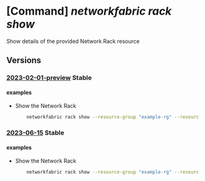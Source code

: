 # [Command] _networkfabric rack show_

Show details of the provided Network Rack resource

## Versions

### [2023-02-01-preview](/Resources/mgmt-plane/L3N1YnNjcmlwdGlvbnMve30vcmVzb3VyY2Vncm91cHMve30vcHJvdmlkZXJzL21pY3Jvc29mdC5tYW5hZ2VkbmV0d29ya2ZhYnJpYy9uZXR3b3JrcmFja3Mve30=/2023-02-01-preview.xml) **Stable**

<!-- mgmt-plane /subscriptions/{}/resourcegroups/{}/providers/microsoft.managednetworkfabric/networkracks/{} 2023-02-01-preview -->

#### examples

- Show the Network Rack
    ```bash
        networkfabric rack show --resource-group "example-rg" --resource-name "example-rack"
    ```

### [2023-06-15](/Resources/mgmt-plane/L3N1YnNjcmlwdGlvbnMve30vcmVzb3VyY2Vncm91cHMve30vcHJvdmlkZXJzL21pY3Jvc29mdC5tYW5hZ2VkbmV0d29ya2ZhYnJpYy9uZXR3b3JrcmFja3Mve30=/2023-06-15.xml) **Stable**

<!-- mgmt-plane /subscriptions/{}/resourcegroups/{}/providers/microsoft.managednetworkfabric/networkracks/{} 2023-06-15 -->

#### examples

- Show the Network Rack
    ```bash
        networkfabric rack show --resource-group "example-rg" --resource-name "example-rack"
    ```

